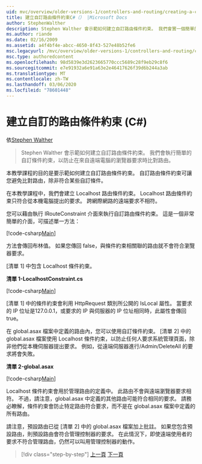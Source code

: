 ```yaml
---
uid: mvc/overview/older-versions-1/controllers-and-routing/creating-a-custom-route-constraint-cs
title: 建立自訂路由條件約束C#（） |Microsoft Docs
author: StephenWalther
description: Stephen Walther 會示範如何建立自訂路由條件約束。 我們會實一個簡單的自訂條件約束，以防止路由符合
ms.author: riande
ms.date: 02/16/2009
ms.assetid: a4f4bf4e-abcc-4650-8f43-527e48b52fe6
msc.legacyurl: /mvc/overview/older-versions-1/controllers-and-routing/creating-a-custom-route-constraint-cs
msc.type: authoredcontent
ms.openlocfilehash: 98d5839e3d2623665770ccc5689c28f9eb29c8f6
ms.sourcegitcommit: e7e91932a6e91a63e2e46417626f39d6b244a3ab
ms.translationtype: MT
ms.contentlocale: zh-TW
ms.lasthandoff: 03/06/2020
ms.locfileid: "78601448"
---
```

# <a name="creating-a-custom-route-constraint-c"></a>建立自訂的路由條件約束 (C#)

依[Stephen Walther](https://github.com/StephenWalther)

> Stephen Walther 會示範如何建立自訂路由條件約束。 我們會執行簡單的自訂條件約束，以防止在來自遠端電腦的瀏覽器要求時比對路由。

本教學課程的目的是要示範如何建立自訂路由條件約束。 自訂路由條件約束可讓您避免比對路由，除非符合某些自訂條件。

在本教學課程中，我們會建立 Localhost 路由條件約束。 Localhost 路由條件約束只符合從本機電腦提出的要求。 跨網際網路的遠端要求不相符。

您可以藉由執行 IRouteConstraint 介面來執行自訂路由條件約束。 這是一個非常簡單的介面，可描述單一方法：

[!code-csharp[Main](creating-a-custom-route-constraint-cs/samples/sample1.cs)]

方法會傳回布林值。 如果您傳回 false，與條件約束相關聯的路由就不會符合瀏覽器要求。

[清單 1] 中包含 Localhost 條件約束。

**清單 1-LocalhostConstraint.cs**

[!code-csharp[Main](creating-a-custom-route-constraint-cs/samples/sample2.cs)]

[清單 1] 中的條件約束會利用 HttpRequest 類別所公開的 IsLocal 屬性。 當要求的 IP 位址是127.0.0.1，或要求的 IP 與伺服器的 IP 位址相同時，此屬性會傳回 true。

在 global.asax 檔案中定義的路由內，您可以使用自訂條件約束。 [清單 2] 中的 global.asax 檔案使用 Localhost 條件約束，以防止任何人要求系統管理頁面，除非他們從本機伺服器提出要求。 例如，從遠端伺服器進行/Admin/DeleteAll 的要求將會失敗。

**清單 2-global.asax**

[!code-csharp[Main](creating-a-custom-route-constraint-cs/samples/sample3.cs)]

Localhost 條件約束會用於管理路由的定義中。 此路由不會與遠端瀏覽器要求相符。 不過，請注意，global.asax 中定義的其他路由可能符合相同的要求。 請務必瞭解，條件約束會防止特定路由符合要求，而不是在 global.asax 檔案中定義的所有路由。

請注意，預設路由已從 [清單 2] 中的 global.asax 檔案加上批註。 如果您包含預設路由，則預設路由會符合管理控制器的要求。 在此情況下，即使遠端使用者的要求不符合管理路由，仍然可以叫用管理控制器的動作。

> [!div class="step-by-step"]
> [上一頁](creating-a-route-constraint-cs.md)
> [下一頁](asp-net-mvc-controller-overview-vb.md)
